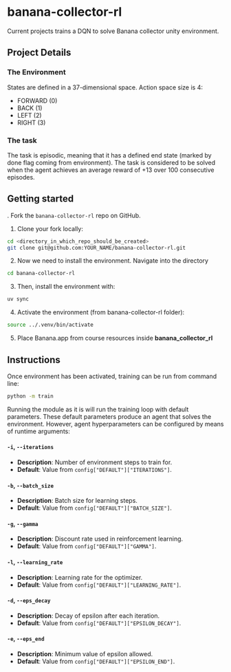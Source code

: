 # banana-collector-rl

Current projects trains a DQN to solve Banana collector unity environment.

## Project Details
### The Environment
States are defined in a 37-dimensional space. Action space size is 4:
- FORWARD (0)
- BACK (1)
- LEFT (2)
- RIGHT (3)

### The task
The task is episodic, meaning that it has a defined end state (marked by done flag coming from environment). The task is considered to be solved when the agent achieves an average reward of +13 over 100 consecutive episodes.

## Getting started
. Fork the `banana-collector-rl` repo on GitHub.

1. Clone your fork locally:

```bash
cd <directory_in_which_repo_should_be_created>
git clone git@github.com:YOUR_NAME/banana-collector-rl.git
```

2. Now we need to install the environment. Navigate into the directory

```bash
cd banana-collector-rl
```

3. Then, install the environment with:

```bash
uv sync
```

4. Activate the environment (from banana-collector-rl folder):
```bash
source ../.venv/bin/activate
```

5. Place Banana.app from course resources inside **banana_collector_rl**

## Instructions
Once environment has been activated, training can be run from command line:

```bash
python -m train
```

Running the module as it is will run the training loop with default parameters. These default parameters produce an agent that solves the environment. However, agent hyperparameters can be configured by means of runtime arguments:

#### `-i`, `--iterations`
- **Description**: Number of environment steps to train for.
- **Default**: Value from `config["DEFAULT"]["ITERATIONS"]`.

#### `-b`, `--batch_size`
- **Description**: Batch size for learning steps.
- **Default**: Value from `config["DEFAULT"]["BATCH_SIZE"]`.

#### `-g`, `--gamma`
- **Description**: Discount rate used in reinforcement learning.
- **Default**: Value from `config["DEFAULT"]["GAMMA"]`.

#### `-l`, `--learning_rate`
- **Description**: Learning rate for the optimizer.
- **Default**: Value from `config["DEFAULT"]["LEARNING_RATE"]`.

#### `-d`, `--eps_decay`
- **Description**: Decay of epsilon after each iteration.
- **Default**: Value from `config["DEFAULT"]["EPSILON_DECAY"]`.

#### `-e`, `--eps_end`
- **Description**: Minimum value of epsilon allowed.
- **Default**: Value from `config["DEFAULT"]["EPSILON_END"]`.
